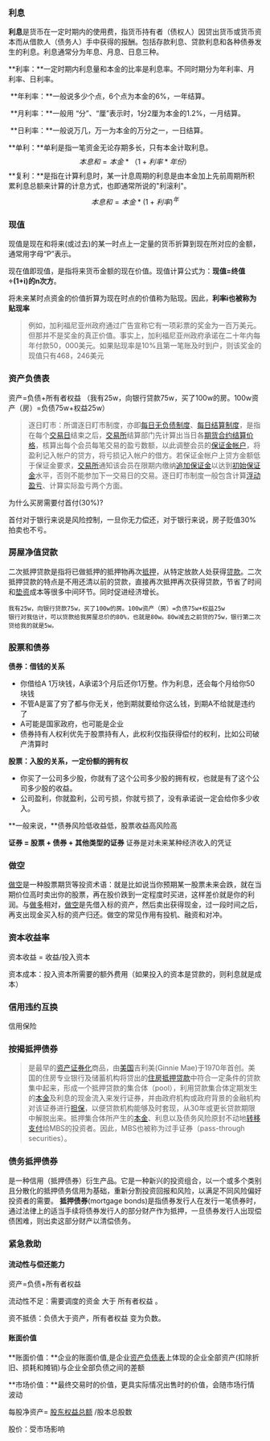 ### 利息

**利息**是货币在一定时期内的使用费，指货币持有者（债权人）因贷出货币或货币资本而从借款人（债务人）手中获得的报酬。包括存款利息、贷款利息和各种债券发生的利息。利息通常分为年息、月息、日息三种。

**利率：**一定时期内利息量和本金的比率是利息率。不同时期分为年利率、月利率、日利率。

​	**年利率：**一般说多少个点，6个点为本金的6%，一年结算。

​	**月利率：**一般用 “分”、“厘”表示时，1分2厘为本金的1.2%，一月结算。

​	**日利率：**一般说万几，万一为本金的万分之一，一日结算。

**单利：**单利是指一笔资金无论存期多长，只有本金计取利息。
$$
本息和=本金*（1+利率*年份）
$$
**复利：**是指在计算利息时，某一计息周期的利息是由本金加上先前周期所积累利息总额来计算的计息方式，也即通常所说的"利滚利"。
$$
本息和=本金*(1+利率)^年
$$


### 现值

现值是现在和将来(或过去)的某一时点上一定量的货币折算到现在所对应的金额，通常用字母“P”表示。

现在值即现值，是指将来货币金额的现在价值。现值计算公式为：**现值=终值÷(1+i)的n次方**。

将未来某时点资金的价值折算为现在时点的价值称为贴现。因此，**利率i也被称为贴现率**

> 例如，加利福尼亚州政府通过广告宣称它有一项彩票的奖金为一百万美元。但那并不是奖金的真正价值。事实上，加利福尼亚州政府承诺在二十年内每年付款50，000美元。如果贴现率是10%且第一笔账及时到户，则该奖金的现值只有468，246美元

### 资产负债表

资产=负债+所有者权益 （我有25w，向银行贷款75w，买了100w的房。100w资产（房）=负债75w+权益25w）     

> 逐日盯市：所谓逐日盯市制度，亦即[每日无负债制度](https://baike.baidu.com/item/每日无负债制度/6047499)、[每日结算制度](https://baike.baidu.com/item/每日结算制度)，是指在每个[交易日](https://baike.baidu.com/item/交易日/1174461)结束之后，[交易所](https://baike.baidu.com/item/交易所/6148547)结算部门先计算出当日各[期货合约](https://baike.baidu.com/item/期货合约/262550)[结算价格](https://baike.baidu.com/item/结算价格/8868941)，核算出每个会员每笔交易的盈亏数额，以此调整会员的[保证金帐户](https://baike.baidu.com/item/保证金帐户/4757190)，将盈利记入帐户的贷方，将亏损记入帐户的借方。若保证金帐户上贷方金额低于保证金要求，[交易所](https://baike.baidu.com/item/交易所/6148547)通知该会员在限期内缴纳[追加保证金](https://baike.baidu.com/item/追加保证金/2095846)以达到[初始保证金](https://baike.baidu.com/item/初始保证金/2095415)水平，否则不能参加下一交易日的交易。逐日盯市制度一般包含计算[浮动盈亏](https://baike.baidu.com/item/浮动盈亏/3693145)、计算实际盈亏两个方面。

为什么买房需要付首付(30%)?

首付对于银行来说是风险控制，一旦你无力偿还，对于银行来说，房子贬值30%拍卖也不亏。

### 房屋净值贷款

二次抵押贷款是指将已做抵押的抵押物再次[抵押](https://baike.baidu.com/item/抵押/2467701)，从特定放款人处获得[贷款](https://baike.baidu.com/item/贷款/1129285)。二次抵押贷款的特点是不用还清以前的贷款，直接再次抵押再次获得贷款，节省了时间和[垫资](https://baike.baidu.com/item/垫资/7814882)成本等很多中间环节。同时促进经济增长。

```
我有25w，向银行贷款75w，买了100w的房。100w资产（房）=负债75w+权益25w
银行对我估计，可以贷款给我房屋总价的80%，也就是80w。80w减去之前贷的75w，银行第二次贷给我的就是5w。
```



### 股票和债券

**债券：借钱的关系**

- 你借给A 1万块钱，A承诺3个月后还你1万整。作为利息，还会每个月给你50块钱
- 不管A是富了穷了都与你无关，他到期就要给你这么钱，到期A不给就是违约了
- A可能是国家政府，也可能是企业
- 债券持有人权利优先于股票持有人，此权利仅指获得偿付的权利，比如公司破产清算时

**股票：入股的关系，一定份额的拥有权**

- 你买了一公司多少股，你就有了这个公司多少股的拥有权，也就是有了这个公司多少股的收益。
- 公司盈利，你就盈利，公司亏损，你就亏损了，没有承诺说一定会给你多少收入。

**一般来说，**债券风险低收益低，股票收益高风险高

**证券 = 股票 + 债券 + 其他类型的证券** 证券是对未来某种经济收入的凭证

### 做空

[做空](https://link.zhihu.com/?target=https%3A//www.baidu.com/s%3Fwd%3D%E5%81%9A%E7%A9%BA%26tn%3DSE_PcZhidaonwhc_ngpagmjz%26rsv_dl%3Dgh_pc_zhidao)是一种股票期货等投资术语：就是比如说当你预期某一股票未来会跌，就在当期价位高时卖出你的股票，再在股价跌到一定程度时买进，这样差价就是你的利润。与[做多](https://link.zhihu.com/?target=https%3A//www.baidu.com/s%3Fwd%3D%E5%81%9A%E5%A4%9A%26tn%3DSE_PcZhidaonwhc_ngpagmjz%26rsv_dl%3Dgh_pc_zhidao)相对，[做空](https://link.zhihu.com/?target=https%3A//www.baidu.com/s%3Fwd%3D%E5%81%9A%E7%A9%BA%26tn%3DSE_PcZhidaonwhc_ngpagmjz%26rsv_dl%3Dgh_pc_zhidao)是先借入标的资产，然后卖出获得现金，过一段时间之后，再支出现金买入标的资产归还。做空的常见作用有投机、融资和对冲。

### 资本收益率

资本收益 = 收益/投入资本

资本成本：投入资本所需要的额外费用（如果投入的资本是贷款的，则利息就是成本）

### 信用违约互换

信用保险

### 按揭抵押债券

> 是最早的[资产证券化](https://baike.baidu.com/item/资产证券化)商品，由[美国](https://baike.baidu.com/item/美国/125486)吉利美(Ginnie Mae)于1970年首创。美国的住房专业银行及储蓄机构将贷出的[住房抵押贷款](https://baike.baidu.com/item/住房抵押贷款)中符合一定条件的贷款集中起来，形成一个抵押贷款的集合体（pool），利用贷款集合体定期发生的[本金](https://baike.baidu.com/item/本金)及利息的现金流入来发行证券，并由政府机构或政府背景的金融机构对该证券进行[担保](https://baike.baidu.com/item/担保)，以便贷款机构能够及时套现，从30年或更长贷款期限中解脱出来。抵押集合体所产生的[本金](https://baike.baidu.com/item/本金)、利息以及债务风险原封不动地[转移支付](https://baike.baidu.com/item/转移支付)给MBS的投资者。因此，MBS也被称为过手证券（pass-through securities）。

### 债务抵押债券

是一种信用（抵押债券）衍生产品。它是一种新兴的投资组合，以一个或多个类别且分散化的抵押债务信用为基础，重新分割投资回报和风险，以满足不同风险偏好投资者的需要。
**抵押债券**(mortgage bonds)是指债券发行人在发行一笔债券时，通过法律上的适当手续将债券发行人的部分财产作为抵押，一旦债券发行人出现偿债困难，则出卖这部分财产以清偿债务。

### 紧急救助

#### 流动性与偿还能力

资产=负债+所有者权益 

流动性不足：需要调度的资金 大于 所有者权益 。

资不抵债：负债大于资产，所有者权益 变为负数。

#### 账面价值

**账面价值：**企业的账面价值,是企业[资产负债表](https://baike.baidu.com/item/资产负债表/321225)上体现的企业全部资产(扣除折旧、损耗和摊销)与企业全部负债之间的差额

**市场价值：**最终交易时的价值，更具实际情况出售时的价值，会随市场行情波动

每股净资产=  [股东权益总额](https://baike.baidu.com/item/股东权益总额/4335390) /股本总股数

股价：受市场影响